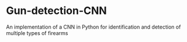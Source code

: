 # Gun-detection-CNN
An implementation of a CNN in Python for identification and detection of multiple types of firearms

